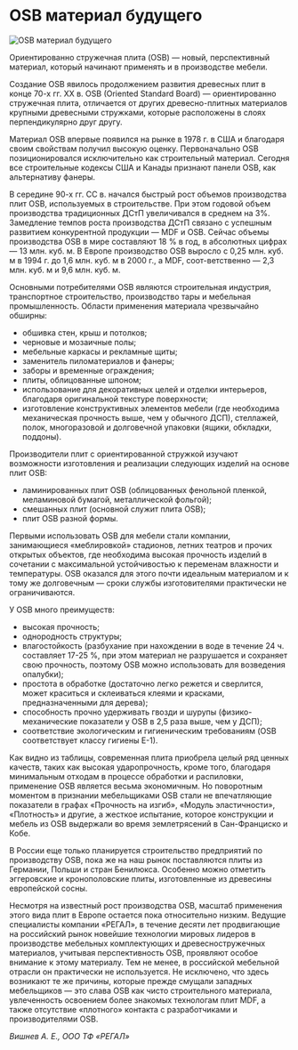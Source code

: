 # OSB материал будущего
![OSB материал будущего](/images/Houseworks/Master/Woodmaster/osb-01.jpg 'OSB материал будущего')

Ориентированно стружечная плита (OSB) — новый, перспективный материал, который начинают применять и в производстве мебели.

Создание OSB явилось продолжением развития древесных плит в конце 70-х гг. ХХ в. OSB (Oriented Standard Board) — ориентированно стружечная плита, отличается от других древесно-плитных материалов крупными древесными стружками, которые расположены в слоях перпендикулярно друг другу.

Материал OSB впервые появился на рынке в 1978 г. в США и благодаря своим свойствам получил высокую оценку. Первоначально OSB позиционировался исключительно как строительный материал. Сегодня все строительные кодексы США и Канады признают панели OSB, как альтернативу фанеры.

В середине 90-х гг. CC в. начался быстрый рост объемов производства плит OSB, используемых в строительстве. При этом годовой объем производства традиционных ДСтП увеличивался в среднем на 3%. Замедление темпов роста производства ДСтП связано с успешным развитием конкурентной продукции — MDF и OSB. Сейчас объемы производства OSB в мире составляют 18 % в год, в абсолютных цифрах — 13 млн. куб. м. В Европе производство OSB выросло с 0,25 млн. куб. м в 1994 г. до 1,6 млн. куб. м в 2000 г., а MDF, соот-ветственно — 2,3 млн. куб. м и 9,6 млн. куб. м.

Основными потребителями OSB являются строительная индустрия, транспортное строительство, производство тары и мебельная промышленность. Области применения материала чрезвычайно обширны:

* обшивка стен, крыш и потолков;
* черновые и мозаичные полы;
* мебельные каркасы и рекламные щиты;
* заменитель пиломатериалов и фанеры;
* заборы и временные ограждения;
* плиты, облицованные шпоном;
* использование для декоративных целей и отделки интерьеров, благодаря оригинальной текстуре поверхности;
* изготовление конструктивных элементов мебели (где необходима механическая прочность выше, чем у обычного ДСП), стеллажей, полок, многоразовой и долговечной упаковки (ящики, обкладки, поддоны).

Производители плит с ориентированной стружкой изучают возможности изготовления и реализации следующих изделий на основе плит OSB:

* ламинированных плит OSB (облицованных фенольной пленкой, меламиновой бумагой, металлической фольгой);
* смешанных плит (основной служит плита OSB);
* плит OSB разной формы.

Первыми использовать OSB для мебели стали компании, занимающиеся «меблировкой» стадионов, летних театров и прочих открытых объектов, где необходима высокая прочность изделий в сочетании с максимальной устойчивостью к переменам влажности и температуры. OSB оказался для этого почти идеальным материалом и к тому же долговечным — сроки службы изготовителями практически не ограничиваются.

У OSB много преимуществ:

* высокая прочность;
* однородность структуры;
* влагостойкость (разбухание при нахождении в воде в течение 24 ч. составляет 17-25 %, при этом материал не разрушается и сохраняет свою прочность, поэтому OSB можно использовать для возведения опалубки);
* простота в обработке (достаточно легко режется и сверлится, может краситься и склеиваться клеями и красками, предназначенными для дерева);
* способность прочно удерживать гвозди и шурупы (физико-механические показатели у OSB в 2,5 раза выше, чем у ДСП);
* соответствие экологическим и гигиеническим требованиям (OSB соответствует классу гигиены Е-1).

Как видно из таблицы, современная плита приобрела целый ряд ценных качеств, таких как высокая ударопрочность, кроме того, благодаря минимальным отходам в процессе обработки и распиловки, применение OSB является весьма экономичным. Но поворотным моментом в признании мебельщиками OSB стали не впечатляющие показатели в графах «Прочность на изгиб», «Модуль эластичности», «Плотность» и другие, а жесткое испытание, которое конструкции и мебель из OSB выдержали во время землетрясений в Сан-Франциско и Кобе.

В России еще только планируется строительство предприятий по производству OSB, пока же на наш рынок поставляются плиты из Германии, Польши и стран Бенилюкса. Особенно можно отметить эггеровские и кронополовские плиты, изготовленные из древесины европейской сосны.

Несмотря на известный рост производства OSB, масштаб применения этого вида плит в Европе остается пока относительно низким. Ведущие специалисты компании «РЕГАЛ», в течение десяти лет продвигающие на российский рынок новейшие технологии мировых лидеров в производстве мебельных комплектующих и древесностружечных материалов, учитывая перспективность OSB, проявляют особое внимание к этому материалу. Тем не менее, в российской мебельной отрасли он практически не используется. Не исключено, что здесь возникают те же причины, которые прежде смущали западных мебельщиков — это слава OSB как чисто строительного материала, увлеченность освоением более знакомых технологам плит МDF, а также отсутствие «плотного» контакта с разработчиками и производителями OSB.

*Вишнев А. Е., ООО ТФ «РЕГАЛ»*
